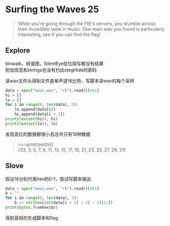 # Surfing the Waves 25
>While you're going through the FBI's servers, you stumble across their incredible taste in music. One main.wav you found is particularly interesting, see if you can find the flag!

## Explore
binwalk，频谱图，SilentEye低位隐写都没有结果  
附加信息和strings也没有扫出stegHide的密码  

读wav文件头得到文件是单声道16比特，写脚本读wav的每个采样
```python
data = open("main.wav", "rb").read()[44:]
hi = []
lo = []
for i in range(0, len(data), 2):
    lo.append(data[i])
    hi.append(data[i + 1])
print(len(set(hi)), hi)
print(len(set(lo)), lo)
```
发现高位的数据都很小且总共只有16种数据
> \>\>\>print(set(hi))  
> {33, 3, 5, 7, 9, 11, 13, 15, 17, 19, 21, 23, 25, 27, 29, 31}
## Slove

假设16分别代表hex的0-f，尝试写脚本输出
```python
data = open("main.wav", "rb").read()[44:]
b = ""
for i in range(0, len(data), 2):
    b += str(hex(int(data[i + 1] / 2) - 1)[2:])
print(bytes.fromhex(b))
```
得到音频的生成脚本和flag